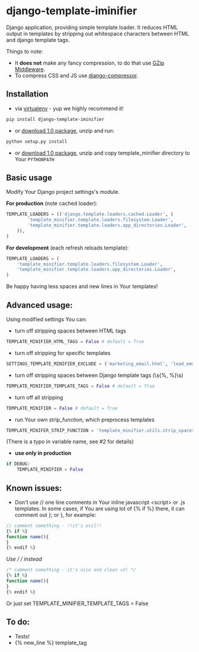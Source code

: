 django-template-iminifier
========================

Django application, providing simple template loader. It reduces HTML output in templates by stripping out whitespace characters between HTML and django template tags.

Things to note:
* It **does not** make any fancy compression, to do that use [GZip Middleware](https://docs.djangoproject.com/en/dev/ref/middleware/#module-django.middleware.gzip).
* To compress CSS and JS use [django-compressor](https://github.com/jezdez/django_compressor).


Installation
-----------

* via [virtualenv](http://www.virtualenv.org/en/latest/#what-it-does) - yup we highly recommend it!

```bash
pip install django-template-iminifier
```

* or [download 1.0 package](https://github.com/iRynek/django-template-minifier/archive/v1.0.zip), unzip and run:

```bash
python setup.py install
```

* or [download 1.0 package](https://github.com/iRynek/django-template-minifier/archive/v1.0.zip), unzip and copy template_minifier directory to Your ``PYTHONPATH``


Basic usage
-----------

Modify Your Django project settings's module.

**For production** (note cached loader):

```python
TEMPLATE_LOADERS = (('django.template.loaders.cached.Loader', (
        'template_minifier.template.loaders.filesystem.Loader',
        'template_minifier.template.loaders.app_directories.Loader',
    )),
)
```

**For development** (each refresh reloads template):

```python
TEMPLATE_LOADERS = (
    'template_minifier.template.loaders.filesystem.Loader',
    'template_minifier.template.loaders.app_directories.Loader',
)
```

Be happy having less spaces and new lines in Your templates!


Advanced usage:
-----------

Using modified settings You can:
* turn off stripping spaces between HTML tags

```python
TEMPLATE_MINIFIER_HTML_TAGS = False # default = True
```

* turn off stripping for specific templates

```python
SETTINGS_TEMPLATE_MINIFIER_EXCLUDE = ('marketing_email.html', 'lead_email.html') 
```

* turn off stripping spaces between Django template tags (\s{%, %}\s)

```python
TEMPLATE_MINIFIER_TEMPLATE_TAGS = False # default = True
```

* turn off all stripping

```python
TEMPLATE_MINIFIER = False # default = True
```

* run Your own strip_function, which preprocess templates

```python
TEMPLATE_MINIFER_STRIP_FUNCTION = 'template_minifier.utils.strip_spaces_in_template'
```

(There is a typo in variable name, see #2 for details)

* **use only in production**

```python
if DEBUG:
    TEMPLATE_MINIFIER = False
```

Known issues:
-----------
* Don't use // one line comments in Your inline javascript &lt;script&gt; or .js templates. In some cases,
if You are using lot of {% if %} there, it can comment out }; or }, for example:

```js
// comment something - !!it's evil!!
{% if %}
function name(){
}
{% endif %}
```

**Use /* */ instead**

```js
/* comment something - it's nice and clean <3! */
{% if %}
function name(){
}
{% endif %}
```

Or just set TEMPLATE_MINIFIER_TEMPLATE_TAGS = False


To do:
-----------
* Tests!
* {% new_line %} template_tag
